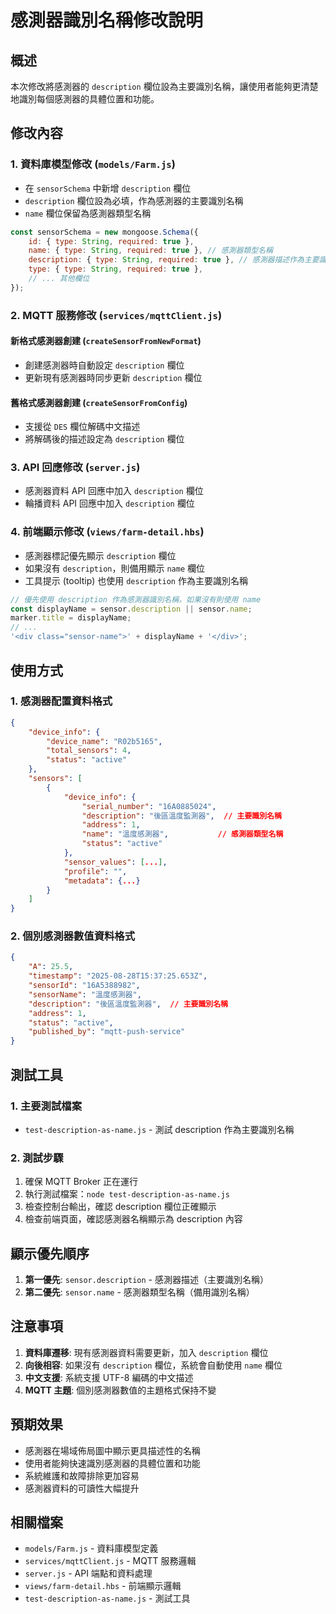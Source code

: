 # 感測器識別名稱修改說明

## 概述

本次修改將感測器的 `description` 欄位設為主要識別名稱，讓使用者能夠更清楚地識別每個感測器的具體位置和功能。

## 修改內容

### 1. 資料庫模型修改 (`models/Farm.js`)

- 在 `sensorSchema` 中新增 `description` 欄位
- `description` 欄位設為必填，作為感測器的主要識別名稱
- `name` 欄位保留為感測器類型名稱

```javascript
const sensorSchema = new mongoose.Schema({
    id: { type: String, required: true },
    name: { type: String, required: true }, // 感測器類型名稱
    description: { type: String, required: true }, // 感測器描述作為主要識別名稱
    type: { type: String, required: true },
    // ... 其他欄位
});
```

### 2. MQTT 服務修改 (`services/mqttClient.js`)

#### 新格式感測器創建 (`createSensorFromNewFormat`)
- 創建感測器時自動設定 `description` 欄位
- 更新現有感測器時同步更新 `description` 欄位

#### 舊格式感測器創建 (`createSensorFromConfig`)
- 支援從 `DES` 欄位解碼中文描述
- 將解碼後的描述設定為 `description` 欄位

### 3. API 回應修改 (`server.js`)

- 感測器資料 API 回應中加入 `description` 欄位
- 輪播資料 API 回應中加入 `description` 欄位

### 4. 前端顯示修改 (`views/farm-detail.hbs`)

- 感測器標記優先顯示 `description` 欄位
- 如果沒有 `description`，則備用顯示 `name` 欄位
- 工具提示 (tooltip) 也使用 `description` 作為主要識別名稱

```javascript
// 優先使用 description 作為感測器識別名稱，如果沒有則使用 name
const displayName = sensor.description || sensor.name;
marker.title = displayName;
// ...
'<div class="sensor-name">' + displayName + '</div>';
```

## 使用方式

### 1. 感測器配置資料格式

```json
{
    "device_info": {
        "device_name": "R02b5165",
        "total_sensors": 4,
        "status": "active"
    },
    "sensors": [
        {
            "device_info": {
                "serial_number": "16A0885024",
                "description": "後區溫度監測器",  // 主要識別名稱
                "address": 1,
                "name": "溫度感測器",           // 感測器類型名稱
                "status": "active"
            },
            "sensor_values": [...],
            "profile": "",
            "metadata": {...}
        }
    ]
}
```

### 2. 個別感測器數值資料格式

```json
{
    "A": 25.5,
    "timestamp": "2025-08-28T15:37:25.653Z",
    "sensorId": "16A5388982",
    "sensorName": "溫度感測器",
    "description": "後區溫度監測器",  // 主要識別名稱
    "address": 1,
    "status": "active",
    "published_by": "mqtt-push-service"
}
```

## 測試工具

### 1. 主要測試檔案
- `test-description-as-name.js` - 測試 description 作為主要識別名稱

### 2. 測試步驟
1. 確保 MQTT Broker 正在運行
2. 執行測試檔案：`node test-description-as-name.js`
3. 檢查控制台輸出，確認 description 欄位正確顯示
4. 檢查前端頁面，確認感測器名稱顯示為 description 內容

## 顯示優先順序

1. **第一優先**: `sensor.description` - 感測器描述（主要識別名稱）
2. **第二優先**: `sensor.name` - 感測器類型名稱（備用識別名稱）

## 注意事項

1. **資料庫遷移**: 現有感測器資料需要更新，加入 `description` 欄位
2. **向後相容**: 如果沒有 `description` 欄位，系統會自動使用 `name` 欄位
3. **中文支援**: 系統支援 UTF-8 編碼的中文描述
4. **MQTT 主題**: 個別感測器數值的主題格式保持不變

## 預期效果

- 感測器在場域佈局圖中顯示更具描述性的名稱
- 使用者能夠快速識別感測器的具體位置和功能
- 系統維護和故障排除更加容易
- 感測器資料的可讀性大幅提升

## 相關檔案

- `models/Farm.js` - 資料庫模型定義
- `services/mqttClient.js` - MQTT 服務邏輯
- `server.js` - API 端點和資料處理
- `views/farm-detail.hbs` - 前端顯示邏輯
- `test-description-as-name.js` - 測試工具
